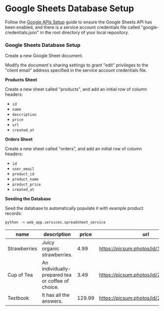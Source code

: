 
# Google Sheets Database Setup

Follow the [Google APIs Setup](/setup/GOOGLE_APIS.md) guide to ensure the Google Sheets API has been enabled, and there is a service account credentials file called "google-credentials.json" in the root directory of your local repository.

### Google Sheets Database Setup

Create a new Google Sheet document.

Modify the document's sharing settings to grant "edit" privileges to the "client email" address specified in the service account credentials file.

**Products Sheet**

Create a new sheet called "products", and add an initial row of column headers:
  + `id`
  + `name`
  + `description`
  + `price`
  + `url`
  + `created_at`


**Orders Sheet**

Create a new sheet called "orders", and add an initial row of column headers:

  + `id`
  + `user_email`
  + `product_id`
  + `product_name`
  + `product_price`
  + `created_at`


**Seeding the Database**

Seed the database to automatically populate it with example product records:


```sh
python -m web_app.services.spreadsheet_service
```

name | description | price | url
--- | --- | --- | ---
Strawberries | Juicy organic strawberries. | 4.99 | https://picsum.photos/id/1080/360/200
Cup of Tea | An individually-prepared tea or coffee of choice. | 3.49 | https://picsum.photos/id/225/360/200
Textbook | It has all the answers. | 129.99 | https://picsum.photos/id/24/360/200
